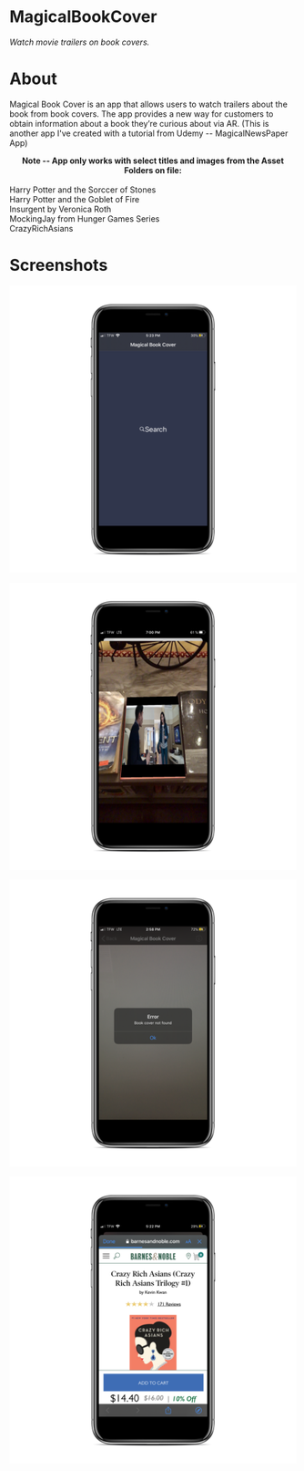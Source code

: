# MagicalBookCover
<i>Watch movie trailers on book covers.</i>
# About
Magical Book Cover is an app that allows users to watch trailers about the book from book covers. The app provides a new way for customers to obtain information about a book they’re curious about via AR. (This is another app I've created with a tutorial from Udemy -- MagicalNewsPaper App)

<center><b>Note -- App only works with select titles and images from the Asset Folders on file:</b></center>
<br>Harry Potter and the Sorccer of Stones
<br>Harry Potter and the Goblet of Fire
<br>Insurgent by Veronica Roth
<br>MockingJay from Hunger Games Series
<br>CrazyRichAsians

# Screenshots
![](MBC%20Main%20SS_iphonexspacegrey_portrait.png)

![](MBC%20Scan%20SS_iphonexspacegrey_portrait.png)

![](MBC%20Error%20SS_iphonexspacegrey_portrait.png)

![](MBC%20Safari%20SS_iphonexspacegrey_portrait.png)

